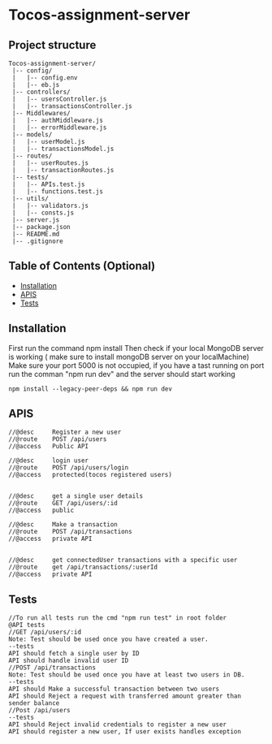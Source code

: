 # Tocos-assignment-server

## Project structure

```
Tocos-assignment-server/
 |-- config/
 |   |-- config.env
 |   |-- eb.js
 |-- controllers/
 |   |-- usersController.js
 |   |-- transactionsController.js
 |-- Middlewares/
 |   |-- authMiddleware.js
 |   |-- errorMiddleware.js
 |-- models/
 |   |-- userModel.js
 |   |-- transactionsModel.js
 |-- routes/
 |   |-- userRoutes.js
 |   |-- transactionRoutes.js
 |-- tests/
 |   |-- APIs.test.js
 |   |-- functions.test.js
 |-- utils/
 |   |-- validators.js
 |   |-- consts.js
 |-- server.js
 |-- package.json
 |-- README.md
 |-- .gitignore
```
## Table of Contents (Optional)

- [Installation](#installation)
- [APIS](#APIS)
- [Tests](#Tests)

## Installation

First run the command npm install 
Then check if your local MongoDB server is working ( make sure to install mongoDB server on your localMachine)
Make sure your port 5000 is not occupied, if you have a tast running on port
run the comman "npm run dev" and the server should start working
```
npm install --legacy-peer-deps && npm run dev
```
## APIS
```
//@desc     Register a new user
//@route    POST /api/users
//@access   Public API

//@desc     login user
//@route    POST /api/users/login
//@access   protected(tocos registered users)


//@desc     get a single user details
//@route    GET /api/users/:id
//@access   public

//@desc     Make a transaction
//@route    POST /api/transactions
//@access   private API


//@desc     get connectedUser transactions with a specific user
//@route    get /api/transactions/:userId
//@access   private API

```

## Tests
```
//To run all tests run the cmd "npm run test" in root folder
@API tests
//GET /api/users/:id
Note: Test should be used once you have created a user.
--tests
API should fetch a single user by ID
API should handle invalid user ID
//POST /api/transactions
Note: Test should be used once you have at least two users in DB.
--tests
API should Make a successful transaction between two users
API should Reject a request with transferred amount greater than sender balance
//Post /api/users
--tests
API should Reject invalid credentials to register a new user
API should register a new user, If user exists handles exception
```
